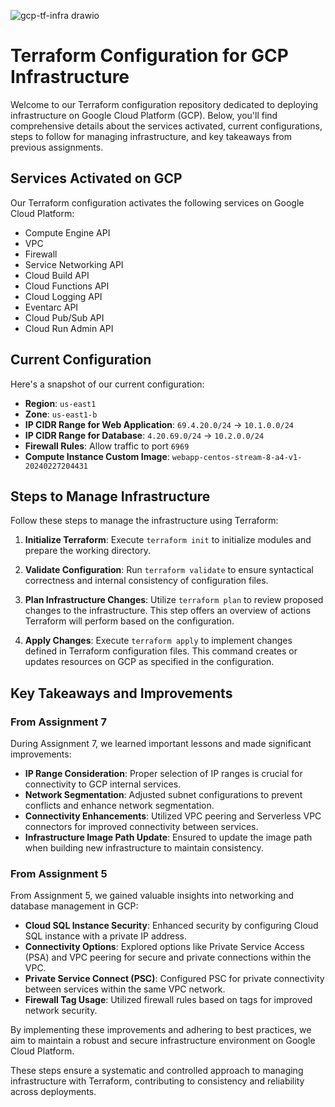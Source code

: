 ![gcp-tf-infra drawio](https://github.com/MegaCorp-Inc/tf-gcp-infra/assets/144539453/a649c482-bdd1-4f13-8414-f9c0205e0c4a)



# Terraform Configuration for GCP Infrastructure

Welcome to our Terraform configuration repository dedicated to deploying infrastructure on Google Cloud Platform (GCP). Below, you'll find comprehensive details about the services activated, current configurations, steps to follow for managing infrastructure, and key takeaways from previous assignments.

## Services Activated on GCP

Our Terraform configuration activates the following services on Google Cloud Platform:

- Compute Engine API
- VPC
- Firewall
- Service Networking API
- Cloud Build API
- Cloud Functions API
- Cloud Logging API
- Eventarc API
- Cloud Pub/Sub API
- Cloud Run Admin API

## Current Configuration

Here's a snapshot of our current configuration:

- **Region**: `us-east1`
- **Zone**: `us-east1-b`
- **IP CIDR Range for Web Application**: `69.4.20.0/24` -> `10.1.0.0/24`
- **IP CIDR Range for Database**: `4.20.69.0/24` -> `10.2.0.0/24`
- **Firewall Rules**: Allow traffic to port `6969`
- **Compute Instance Custom Image**: `webapp-centos-stream-8-a4-v1-20240227204431`

## Steps to Manage Infrastructure

Follow these steps to manage the infrastructure using Terraform:

1. **Initialize Terraform**: Execute `terraform init` to initialize modules and prepare the working directory.

2. **Validate Configuration**: Run `terraform validate` to ensure syntactical correctness and internal consistency of configuration files.

3. **Plan Infrastructure Changes**: Utilize `terraform plan` to review proposed changes to the infrastructure. This step offers an overview of actions Terraform will perform based on the configuration.

4. **Apply Changes**: Execute `terraform apply` to implement changes defined in Terraform configuration files. This command creates or updates resources on GCP as specified in the configuration.

## Key Takeaways and Improvements

### From Assignment 7

During Assignment 7, we learned important lessons and made significant improvements:

- **IP Range Consideration**: Proper selection of IP ranges is crucial for connectivity to GCP internal services.
- **Network Segmentation**: Adjusted subnet configurations to prevent conflicts and enhance network segmentation.
- **Connectivity Enhancements**: Utilized VPC peering and Serverless VPC connectors for improved connectivity between services.
- **Infrastructure Image Path Update**: Ensured to update the image path when building new infrastructure to maintain consistency.

### From Assignment 5

From Assignment 5, we gained valuable insights into networking and database management in GCP:

- **Cloud SQL Instance Security**: Enhanced security by configuring Cloud SQL instance with a private IP address.
- **Connectivity Options**: Explored options like Private Service Access (PSA) and VPC peering for secure and private connections within the VPC.
- **Private Service Connect (PSC)**: Configured PSC for private connectivity between services within the same VPC network.
- **Firewall Tag Usage**: Utilized firewall rules based on tags for improved network security.

By implementing these improvements and adhering to best practices, we aim to maintain a robust and secure infrastructure environment on Google Cloud Platform.

These steps ensure a systematic and controlled approach to managing infrastructure with Terraform, contributing to consistency and reliability across deployments.
